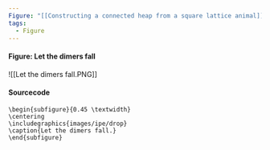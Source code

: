 ```yaml
---
Figure: "[[Constructing a connected heap from a square lattice animal]]"
tags:
  - Figure
---
```

#### Figure: Let the dimers fall

![[Let the dimers fall.PNG]]

#### Sourcecode

```
\begin{subfigure}{0.45 \textwidth}
\centering
\includegraphics{images/ipe/drop}
\caption{Let the dimers fall.}
\end{subfigure}
```